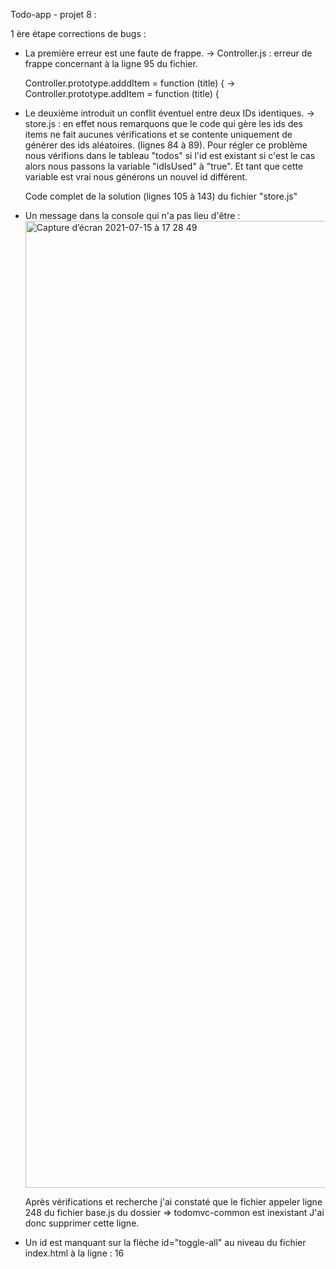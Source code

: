 Todo-app - projet 8 :

1 ère étape corrections de bugs :

- La première erreur est une faute de frappe.
  -> Controller.js : erreur de frappe concernant à la ligne 95 du fichier.
  
  	Controller.prototype.adddItem = function (title) {  -> Controller.prototype.addItem = function (title) {
    
- Le deuxième introduit un conflit éventuel entre deux IDs identiques.
  -> store.js : en effet nous remarquons que le code qui gère les ids des items ne fait aucunes vérifications et se contente uniquement de générer des ids                aléatoires. (lignes 84 à 89). 
     Pour régler ce problème nous vérifions dans le tableau "todos" si l'id est existant si c'est le cas alors nous passons la variable "idIsUsed" à "true". Et tant      que cette variable est vrai nous générons un nouvel id différent. 
     
     Code complet de la solution (lignes 105 à 143) du fichier "store.js"
     
 - Un message dans la console qui n'a pas lieu d'être :
    <img width="1547" alt="Capture d’écran 2021-07-15 à 17 28 49" src="https://user-images.githubusercontent.com/53316189/125815229-ccdd0716-2b20-4cfd-8a9d-c6c52d9a68f5.png">
    
    Après vérifications et recherche j'ai constaté que le fichier appeler ligne 248 du fichier base.js du dossier => todomvc-common est inexistant
    J'ai donc supprimer cette ligne.
    
 - Un id est manquant sur la flèche id="toggle-all" au niveau du fichier index.html à la ligne : 16
    

      
     
    
    
